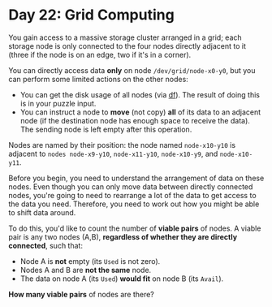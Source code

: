 # Day 22: Grid Computing
You gain access to a massive storage cluster arranged in a grid; each storage node is only connected to the four nodes 
directly adjacent to it (three if the node is on an edge, two if it's in a corner).

You can directly access data **only** on node `/dev/grid/node-x0-y0`, but you can perform some limited actions on the 
other nodes:
* You can get the disk usage of all nodes (via [df](https://en.wikipedia.org/wiki/Df_(Unix)#Example)). The result of 
doing this is in your puzzle input.
* You can instruct a node to **move** (not copy) **all** of its data to an adjacent node (if the destination node has 
enough space to receive the data). The sending node is left empty after this operation.

Nodes are named by their position: the node named `node-x10-y10` is adjacent to `nodes node-x9-y10`, `node-x11-y10`, 
`node-x10-y9`, and `node-x10-y11`.

Before you begin, you need to understand the arrangement of data on these nodes. Even though you can only move data 
between directly connected nodes, you're going to need to rearrange a lot of the data to get access to the data you 
need. Therefore, you need to work out how you might be able to shift data around.

To do this, you'd like to count the number of **viable pairs** of nodes. A viable pair is any two nodes (A,B), 
**regardless of whether they are directly connected**, such that:
* Node A is **not** empty (its `Used` is not zero).
* Nodes A and B are **not the same** node.
* The data on node A (its `Used`) **would fit** on node B (its `Avail`).

**How many viable pairs** of nodes are there?
